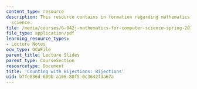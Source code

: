 ```yaml
---
content_type: resource
description: This resource contains in formation regarding mathematics for computer
  science.
file: /media/courses/6-042j-mathematics-for-computer-science-spring-2015/b7fe836d609ba16688f50c3642fda67a_MIT6_042JS16_Bijections.pdf
file_type: application/pdf
learning_resource_types:
- Lecture Notes
ocw_type: OCWFile
parent_title: Lecture Slides
parent_type: CourseSection
resourcetype: Document
title: 'Counting with Bijections: Bijections'
uid: b7fe836d-609b-a166-88f5-0c3642fda67a
---
```

